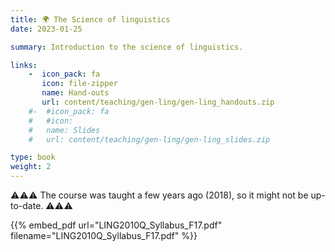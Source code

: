 ```yaml
---
title: 🌍 The Science of linguistics
date: 2023-01-25

summary: Introduction to the science of linguistics. 

links:
    -  icon_pack: fa
       icon: file-zipper
       name: Hand-outs
       url: content/teaching/gen-ling/gen-ling_handouts.zip
    #-  #icon_pack: fa
    #   #icon: 
    #   name: Slides
    #   url: content/teaching/gen-ling/gen-ling_slides.zip

type: book
weight: 2
---
```


⚠️⚠️⚠️ The course was taught a few years ago (2018), so it might not be up-to-date. ⚠️⚠️⚠️ 

{{% embed_pdf url="LING2010Q_Syllabus_F17.pdf" filename="LING2010Q_Syllabus_F17.pdf" %}}